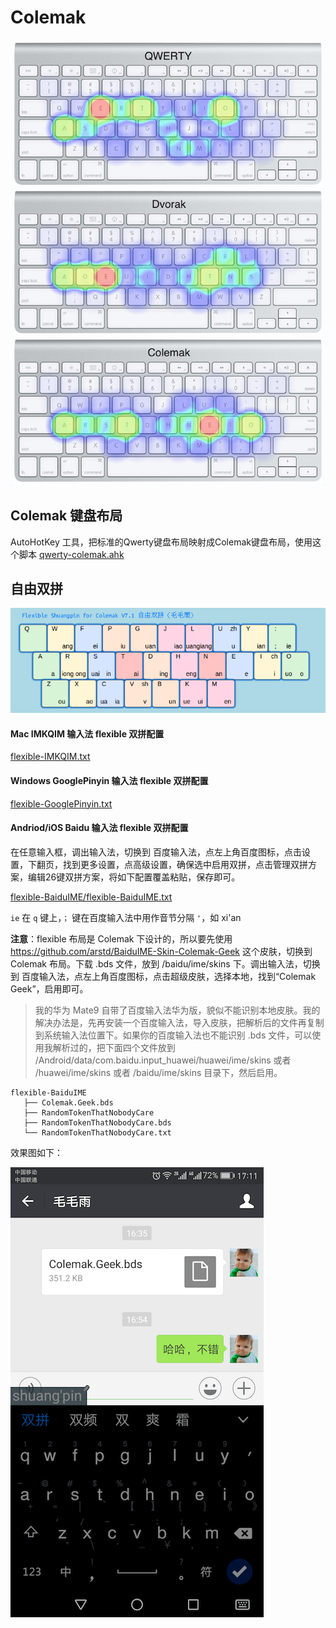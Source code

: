 Colemak
=======

![hots-qwerty-dvorak-colemak.png](hots-qwerty-dvorak-colemak.png)


Colemak 键盘布局
-------------------------------

AutoHotKey 工具，把标准的Qwerty键盘布局映射成Colemak键盘布局，使用这个脚本 [qwerty-colemak.ahk](qwerty-colemak.ahk)


自由双拼
-------

![flexible.png](flexible.png)


#### Mac IMKQIM 输入法 flexible 双拼配置

[flexible-IMKQIM.txt](flexible-IMKQIM.txt)


#### Windows GooglePinyin 输入法 flexible 双拼配置

[flexible-GooglePinyin.txt](flexible-GooglePinyin.txt)


#### Andriod/iOS Baidu 输入法 flexible 双拼配置

在任意输入框，调出输入法，切换到 百度输入法，点左上角百度图标，点击设置，下翻页，找到更多设置，点高级设置，确保选中启用双拼，点击管理双拼方案，编辑26键双拼方案，将如下配置覆盖粘贴，保存即可。

[flexible-BaiduIME/flexible-BaiduIME.txt](flexible-BaiduIME/flexible-BaiduIME.txt)

`ie` 在 `q` 键上，`；` 键在百度输入法中用作音节分隔 `'`，如 xi'an

__注意__：flexible 布局是 Colemak 下设计的，所以要先使用 https://github.com/arstd/BaiduIME-Skin-Colemak-Geek 这个皮肤，切换到 Colemak 布局。下载 .bds 文件，放到 /baidu/ime/skins 下。调出输入法，切换到 百度输入法，点左上角百度图标，点击超级皮肤，选择本地，找到“Colemak Geek”，启用即可。

> 我的华为 Mate9 自带了百度输入法华为版，貌似不能识别本地皮肤。我的解决办法是，先再安装一个百度输入法，导入皮肤，把解析后的文件再复制到系统输入法位置下。如果你的百度输入法也不能识别 .bds 文件，可以使用我解析过的，把下面四个文件放到 /Android/data/com.baidu.input_huawei/huawei/ime/skins 或者 /huawei/ime/skins 或者 /baidu/ime/skins 目录下，然后启用。

    flexible-BaiduIME
       ├── Colemak.Geek.bds
       ├── RandomTokenThatNobodyCare
       ├── RandomTokenThatNobodyCare.bds
       └── RandomTokenThatNobodyCare.txt

效果图如下：

![flexible-BaiduIME/flexible-BaiduIME.png](flexible-BaiduIME/flexible-BaiduIME.png)

